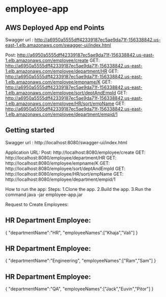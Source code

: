 # employee-app

AWS Deployed App end Points
---------------------------
Swagger url : http://a6950a5555dff42339187ec5ae9da71f-156338842.us-east-1.elb.amazonaws.com/swagger-ui/index.html

Post: http://a6950a5555dff42339187ec5ae9da71f-156338842.us-east-1.elb.amazonaws.com/employee/create
GET:  http://a6950a5555dff42339187ec5ae9da71f-156338842.us-east-1.elb.amazonaws.com/employee/department/HR
GET:  http://a6950a5555dff42339187ec5ae9da71f-156338842.us-east-1.elb.amazonaws.com/employee/empname/K
GET:  http://a6950a5555dff42339187ec5ae9da71f-156338842.us-east-1.elb.amazonaws.com/employee/sort/deptAndEmpId
GET:  http://a6950a5555dff42339187ec5ae9da71f-156338842.us-east-1.elb.amazonaws.com/employee/HR/sort/empName
GET:  http://a6950a5555dff42339187ec5ae9da71f-156338842.us-east-1.elb.amazonaws.com/employee/department/empid/1

## Getting started

Swagger url : http://localhost:8080/swagger-ui/index.html

Application URL:
Post: http://localhost:8080/employee/create
GET:  http://localhost:8080/employee/department/HR
GET:  http://localhost:8080/employee/empname/K
GET:  http://localhost:8080/employee/sort/deptAndEmpId
GET:  http://localhost:8080/employee/HR/sort/empName
GET:  http://localhost:8080/employee/department/empid/1

How to run the app:
Steps:
1.Clone the app.
2.Build the app.
3.Run the command java -jar employee-app.jar

Request to Create Employees:

HR Department Employee:
-----------------------
{
"departmentName":"HR",
"employeeNames":["Khaja","Vali"]
}

HR Department Employee:
-----------------------
{
"departmentName":"Engineering",
"employeeNames":["Ram","Sam"]
}

HR Department Employee:
-----------------------
{
"departmentName":"QA",
"employeeNames":["Jack","Euvin","Pitor"]
}
